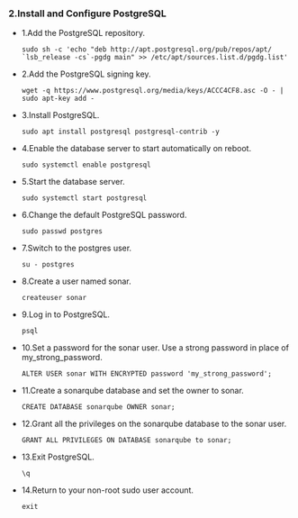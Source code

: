 ### 2.Install and Configure PostgreSQL

- 1.Add the PostgreSQL repository.

      sudo sh -c 'echo "deb http://apt.postgresql.org/pub/repos/apt/ `lsb_release -cs`-pgdg main" >> /etc/apt/sources.list.d/pgdg.list'

- 2.Add the PostgreSQL signing key.

      wget -q https://www.postgresql.org/media/keys/ACCC4CF8.asc -O - | sudo apt-key add -

- 3.Install PostgreSQL.

      sudo apt install postgresql postgresql-contrib -y

- 4.Enable the database server to start automatically on reboot.

      sudo systemctl enable postgresql

- 5.Start the database server.

      sudo systemctl start postgresql

- 6.Change the default PostgreSQL password.

      sudo passwd postgres

- 7.Switch to the postgres user.

      su - postgres

- 8.Create a user named sonar.

      createuser sonar

- 9.Log in to PostgreSQL.

      psql

- 10.Set a password for the sonar user. Use a strong password in place of my_strong_password.

      ALTER USER sonar WITH ENCRYPTED password 'my_strong_password';

- 11.Create a sonarqube database and set the owner to sonar.

      CREATE DATABASE sonarqube OWNER sonar;

- 12.Grant all the privileges on the sonarqube database to the sonar user.

      GRANT ALL PRIVILEGES ON DATABASE sonarqube to sonar;

- 13.Exit PostgreSQL.

      \q

- 14.Return to your non-root sudo user account.

      exit